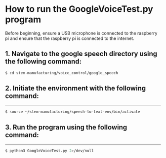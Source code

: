 # How to run the GoogleVoiceTest.py program

Before beginning, ensure a USB microphone is connected to the raspberry pi and ensure that the raspberry pi is connected to the internet.

## 1. Navigate to the google speech directory using the following command:

```bash
$ cd stem-manufacturing/voice_control/google_speech
```
## 2. Initiate the environment with the following command:
---
```bash
$ source ~/stem-manufacturing/speech-to-text-env/bin/activate
```
## 3. Run the program using the following command:
---
```bash
$ python3 GoogleVoiceTest.py 2>/dev/null
```
